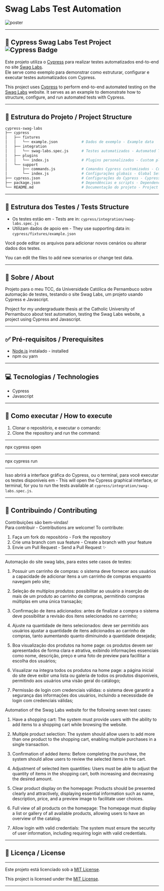 # Swag Labs Test Automation

![poster](https://cdn.eveclass.com/p/64da9e3dedc4a33519851fbe/files/gallery/image/9abd0cf0-c86f-11ee-8a0a-175ce68ebadf/original.png)

---

## 🧪 Cypress Swag Labs Test Project ![Cypress Badge](https://img.shields.io/badge/tested%20with-Cypress-00b140.svg)

Este projeto utiliza o [Cypress](https://www.cypress.io/) para realizar testes automatizados end-to-end no site [Swag Labs](https://www.saucedemo.com/).  
Ele serve como exemplo para demonstrar como estruturar, configurar e executar testes automatizados com Cypress.

This project uses [Cypress](https://www.cypress.io/) to perform end-to-end automated testing on the [Swag Labs](https://www.saucedemo.com/) website.
It serves as an example to demonstrate how to structure, configure, and run automated tests with Cypress.

---

## 📁 Estrutura do Projeto / Project Structure

```bash
cypress-swag-labs
├── cypress
│   ├── fixtures
│   │   └── example.json           # Dados de exemplo - Example data
│   ├── integration
│   │   └── swag-labs.spec.js      # Testes automatizados - Automated Tests
│   ├── plugins
│   │   └── index.js               # Plugins personalizados - Custom plugins
│   └── support
│       ├── commands.js            # Comandos Cypress customizados - Custom Cypress Commands
│       └── index.js               # Configurações globais - Global Settings
├── cypress.json                   # Configurações do Cypress - Cypress Settings
├── package.json                   # Dependências e scripts - Dependencies and scripts
└── README.md                      # Documentação do projeto - Project documentation
```

---

## 🧪 Estrutura dos Testes / Tests Structure

- Os testes estão em - Tests are in: `cypress/integration/swag-labs.spec.js`
- Utilizam dados de apoio em - They use supporting data in: `cypress/fixtures/example.json`

Você pode editar os arquivos para adicionar novos cenários ou alterar dados dos testes.

You can edit the files to add new scenarios or change test data.

---

## 🤘 Sobre / About

Projeto para o meu TCC, da Universidade Católica de Pernambuco sobre automação de testes, testando o site Swag Labs, um projeto usando Cypress e Javascript.

Project for my undergraduate thesis at the Catholic University of Pernambuco about test automation, testing the Swag Labs website, a project using Cypress and Javascript.

---

## ✅ Pré-requisitos / Prerequisites

- [Node.js](https://nodejs.org/) instalado - installed
- npm ou yarn

---

## 💻 Tecnologias / Technologies

- Cypress
- Javascript

---

## 🤖 Como executar / How to execute

1. Clonar o repositório, e executar o comando:
2. Clone the repository and run the command:

---

npx cypress open

---

npx cypress run

---

Isso abrirá a interface gráfica do Cypress, ou o terminal, para você executar os testes disponíveis em - This will open the Cypress graphical interface, or terminal, for you to run the tests available at `cypress/integration/swag-labs.spec.js`.

---

## 🤝 Contribuindo / Contributing

Contribuições são bem-vindas!  
Para contribuir - Contributions are welcome!
To contribute:

1. Faça um fork do repositório - Fork the repository
2. Crie uma branch com sua feature - Create a branch with your feature
3. Envie um Pull Request - Send a Pull Request ✨

---

Automação do site swag labs, para estes sete casos de testes:

1. Possuir um carrinho de compras: o sistema deve fornecer aos usuários a capacidade de adicionar itens a um carrinho de compras enquanto navegam pelo site;

2. Seleção de multiplos produtos: possibilitar ao usuário a inserção de mais de um produto ao carrinho de compras, permitindo compras múltiplas em uma única transação;

3. Confirmação de itens adicionados: antes de finalizar a compra o sistema deve possibilitar a revisão dos itens selecionados no carrinho;

4. Ajuste na quantidade de itens selecionados: deve ser permitido aos usuários ajustar a quantidade de itens adicionados ao carrinho de compras, tanto aumentando quanto diminuindo a quantidade desejada;

5. Boa visualização dos produtos na home page: os produtos devem ser apresentados de forma clara e atrativa, exibindo informações essenciais como nome, descrição, preço e uma foto de preview para facillitar a escolha dos usuários;

6. Visualizar na íntegra todos os produtos na home page: a página inicial do site deve exibir uma lista ou galeria de todos os produtos disponíveis, permitindo aos usuários uma visão geral do catálogo;

7. Permissão de login com credenciais válidas: o sistema deve garantir a segurança das informações dos usuários, incluindo a necessidade de login com credenciais válidas;

Automation of the Swag Labs website for the following seven test cases:

1. Have a shopping cart:
   The system must provide users with the ability to add items to a shopping cart while browsing the website.

2. Multiple product selection:
   The system should allow users to add more than one product to the shopping cart, enabling multiple purchases in a single transaction.

3. Confirmation of added items:
   Before completing the purchase, the system should allow users to review the selected items in the cart.

4. Adjustment of selected item quantities:
   Users must be able to adjust the quantity of items in the shopping cart, both increasing and decreasing the desired amount.

5. Clear product display on the homepage:
   Products should be presented clearly and attractively, displaying essential information such as name, description, price, and a preview image to facilitate user choices.

6. Full view of all products on the homepage:
   The homepage must display a list or gallery of all available products, allowing users to have an overview of the catalog.

7. Allow login with valid credentials:
   The system must ensure the security of user information, including requiring login with valid credentials.

---

## 📄 Licença / License

---

Este projeto está licenciado sob a [MIT License](LICENSE).

This project is licensed under the [MIT License](LICENSE).

---
